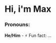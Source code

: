 <h1>Hi, i'm Max</h1>
<nobr>
<h3>Pronouns:</h3> <b>He/Him</b>
</nobr>
- ⚡ Fun fact: ...

<!---
MaxG0345/MaxG0345 is a ✨ special ✨ repository because its `README.md` (this file) appears on your GitHub profile.
You can click the Preview link to take a look at your changes.
--->

